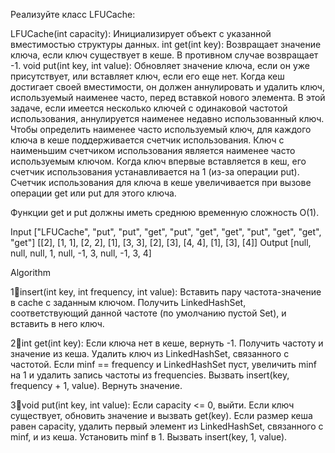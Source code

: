 Реализуйте класс LFUCache:

LFUCache(int capacity): Инициализирует объект с указанной вместимостью структуры данных.
int get(int key): Возвращает значение ключа, если ключ существует в кеше. 
В противном случае возвращает -1.
void put(int key, int value): 
Обновляет значение ключа, если он уже присутствует, или вставляет ключ, если его еще нет. 
Когда кеш достигает своей вместимости, он должен аннулировать и удалить ключ, 
используемый наименее часто, перед вставкой нового элемента. В этой задаче, 
если имеется несколько ключей с одинаковой частотой использования, аннулируется наименее недавно использованный ключ.
Чтобы определить наименее часто используемый ключ, 
для каждого ключа в кеше поддерживается счетчик использования. 
Ключ с наименьшим счетчиком использования является наименее часто используемым ключом.
Когда ключ впервые вставляется в кеш, его счетчик использования устанавливается на 1 (из-за операции put). 
Счетчик использования для ключа в кеше увеличивается при вызове операции get или put для этого ключа.

Функции get и put должны иметь среднюю временную сложность O(1).

Input
["LFUCache", "put", "put", "get", "put", "get", "get", "put", "get", "get", "get"]
[[2], [1, 1], [2, 2], [1], [3, 3], [2], [3], [4, 4], [1], [3], [4]]
Output
[null, null, null, 1, null, -1, 3, null, -1, 3, 4]

Algorithm

1⃣insert(int key, int frequency, int value):
Вставить пару частота-значение в cache с заданным ключом.
Получить LinkedHashSet, соответствующий данной частоте (по умолчанию пустой Set), и вставить в него ключ.

2⃣int get(int key):
Если ключа нет в кеше, вернуть -1.
Получить частоту и значение из кеша.
Удалить ключ из LinkedHashSet, связанного с частотой.
Если minf == frequency и LinkedHashSet пуст, увеличить minf на 1 и удалить запись частоты из frequencies.
Вызвать insert(key, frequency + 1, value).
Вернуть значение.

3⃣void put(int key, int value):
Если capacity <= 0, выйти.
Если ключ существует, обновить значение и вызвать get(key).
Если размер кеша равен capacity, удалить первый элемент из LinkedHashSet, связанного с minf, и из кеша.
Установить minf в 1.
Вызвать insert(key, 1, value).